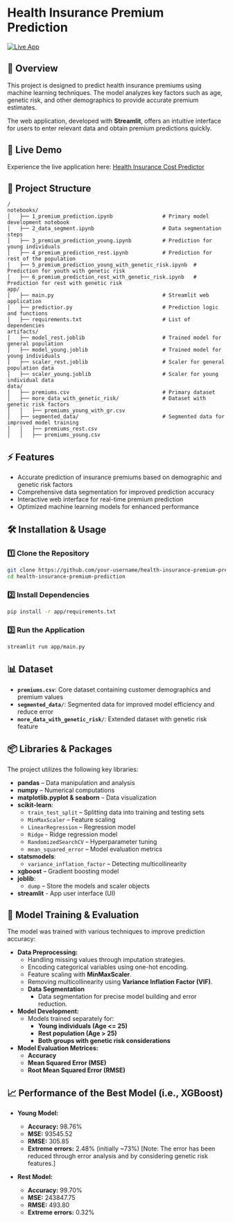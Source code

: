 # Health Insurance Premium Prediction

[![Live App](https://img.shields.io/badge/Live_App-Click_Here-blue)](https://healthinsurance-cost-predictor.streamlit.app/)

## 📌 Overview
This project is designed to predict health insurance premiums using machine learning techniques. The model analyzes key factors such as age, genetic risk, and other demographics to provide accurate premium estimates.

The web application, developed with **Streamlit**, offers an intuitive interface for users to enter relevant data and obtain premium predictions quickly.

## 🚀 Live Demo
Experience the live application here: [Health Insurance Cost Predictor](https://healthinsurance-cost-predictor.streamlit.app/)

## 📂 Project Structure
```
/
notebooks/
│   ├── 1_premium_prediction.ipynb                # Primary model development notebook
│   ├── 2_data_segment.ipynb                      # Data segmentation steps
│   ├── 3_premium_prediction_young.ipynb          # Prediction for young individuals
│   ├── 4_premium_prediction_rest.ipynb           # Prediction for rest of the population
│   ├── 5_premium_prediction_young_with_genetic_risk.ipynb  # Prediction for youth with genetic risk
│   ├── 6_premium_prediction_rest_with_genetic_risk.ipynb   # Prediction for rest with genetic risk
app/
│   ├── main.py                                   # Streamlit web application
│   ├── predictior.py                             # Prediction logic and functions
│   ├── requirements.txt                          # List of dependencies
artifacts/
│   ├── model_rest.joblib                         # Trained model for general population
│   ├── model_young.joblib                        # Trained model for young individuals
│   ├── scaler_rest.joblib                        # Scaler for general population data
│   ├── scaler_young.joblib                       # Scaler for young individual data
data/
│   ├── premiums.csv                              # Primary dataset
│   ├── more_data_with_genetic_risk/              # Dataset with genetic risk factors
│   │   ├── premiums_young_with_gr.csv
│   ├── segmented_data/                           # Segmented data for improved model training
│   │   ├── premiums_rest.csv
│   │   ├── premiums_young.csv
```

## ⚡ Features
- Accurate prediction of insurance premiums based on demographic and genetic risk factors
- Comprehensive data segmentation for improved prediction accuracy
- Interactive web interface for real-time premium prediction
- Optimized machine learning models for enhanced performance

## 🛠 Installation & Usage

### 1️⃣ Clone the Repository
```bash
git clone https://github.com/your-username/health-insurance-premium-prediction.git
cd health-insurance-premium-prediction
```

### 2️⃣ Install Dependencies
```bash
pip install -r app/requirements.txt
```

### 3️⃣ Run the Application
```bash
streamlit run app/main.py
```

## 📊 Dataset
- **`premiums.csv`**: Core dataset containing customer demographics and premium values
- **`segmented_data/`**: Segmented data for improved model efficiency and reduce error
- **`more_data_with_genetic_risk/`**: Extended dataset with genetic risk feature

## 📦 Libraries & Packages
The project utilizes the following key libraries:
- **pandas** – Data manipulation and analysis  
- **numpy** – Numerical computations  
- **matplotlib.pyplot & seaborn** – Data visualization   
- **scikit-learn**:
  - `train_test_split` – Splitting data into training and testing sets  
  - `MinMaxScaler` – Feature scaling  
  - `LinearRegression` – Regression model
  - `Ridge` - Ridge regression model   
  - `RandomizedSearchCV` – Hyperparameter tuning
  - `mean_squared_error` – Model evaluation metrics 
- **statsmodels**:
  - `variance_inflation_factor` – Detecting multicollinearity  
- **xgboost** – Gradient boosting model  
- **joblib**:
  - `dump` – Store the models and scaler objects
- **streamlit** - App user interface (UI)

## 🤖 Model Training & Evaluation
The model was trained with various techniques to improve prediction accuracy:
- **Data Preprocessing:**
  - Handling missing values through imputation strategies.
  - Encoding categorical variables using one-hot encoding.
  - Feature scaling with **MinMaxScaler**.
  - Removing multicollinearity using **Variance Inflation Factor (VIF)**.
  - **Data Segmentation**
    - Data segmentation for precise model building and error reduction.
- **Model Development:**
  - Models trained separately for:
    - **Young individuals (Age <= 25)**
    - **Rest population (Age > 25)**
    - **Both groups with genetic risk considerations**
- **Model Evaluation Metrices:**
  - **Accuracy**
  - **Mean Squared Error (MSE)**
  - **Root Mean Squared Error (RMSE)**

## 📈 Performance of the Best Model (i.e., XGBoost)
- **Young Model:**
  - **Accuracy:** 98.76%
  - **MSE:** 93545.52
  - **RMSE:** 305.85
  - **Extreme errors:** 2.48% (initially ~73%) [Note: The error has been reduced through error analysis and by considering genetic risk features.]

- **Rest Model:**
  - **Accuracy:** 99.70%
  - **MSE:** 243847.75
  - **RMSE:** 493.80
  - **Extreme errors:** 0.32%

